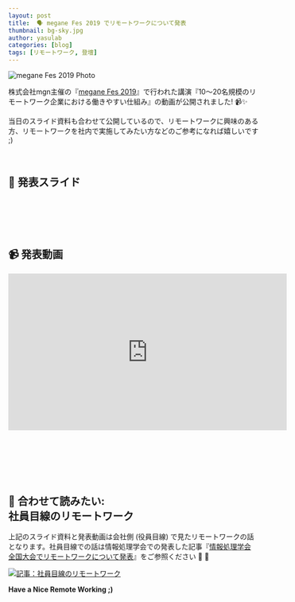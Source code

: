 ```yaml
---
layout: post
title:  🗣 megane Fes 2019 でリモートワークについて発表
thumbnail: bg-sky.jpg
author: yasulab
categories: [blog]
tags: [リモートワーク, 登壇]
---
```


![megane Fes 2019 Photo](/img/posts/meganefes-2019-photo.jpg)

株式会社mgn主催の『[megane Fes 2019](https://meganefes2019.megane.in/)』で行われた講演『10〜20名規模のリモートワーク企業における働きやすい仕組み』の動画が公開されました! 📹✨

当日のスライド資料も合わせて公開しているので、リモートワークに興味のある方、リモートワークを社内で実施してみたい方などのご参考になれば嬉しいです ;)

<br>

## 📜 発表スライド

<script async class="speakerdeck-embed" data-id="cf1cd6f115924b4cace9b825fe474198" data-ratio="1.33333333333333" src="//speakerdeck.com/assets/embed.js"></script>

<br><br><br><br>
  
## 📹 発表動画

<div class="video" style="margin-bottom: 80px;">
  <iframe width="560" height="315" src="https://www.youtube.com/embed/nAdcD2UMnPE?rel=0&autoplay=0&showinfo=0&controls=1&fs=1&modestbranding=0" frameborder="0" allow="accelerometer; autoplay; encrypted-media; gyroscope; picture-in-picture" allowfullscreen></iframe>
</div>

<br>

## 👀 合わせて読みたい: <br>社員目線のリモートワーク

上記のスライド資料と発表動画は会社側 (役員目線) で見たリモートワークの話となります。社員目線での話は情報処理学会での発表した記事『[情報処理学会 全国大会でリモートワークについて発表](https://yasslab.jp/ja/news/work-life-balance-at-81st-ipsj)』をご参照ください 📜 👀

[![記事：社員目線のリモートワーク](/img/posts/ipsj-2019-banner.jpg)](https://yasslab.jp/ja/news/work-life-balance-at-81st-ipsj)

**Have a Nice Remote Working ;)**


